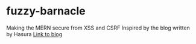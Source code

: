 # fuzzy-barnacle

Making the MERN secure from XSS and CSRF
Inspired by the blog written by Hasura [Link to blog](https://hasura.io/blog/best-practices-of-using-jwt-with-graphql/)
